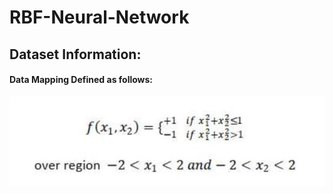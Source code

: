 # RBF-Neural-Network

## Dataset Information:

#### Data Mapping Defined as follows:
![Datamapping](readmeimages/Data_Mapping_Formula.JPG)
